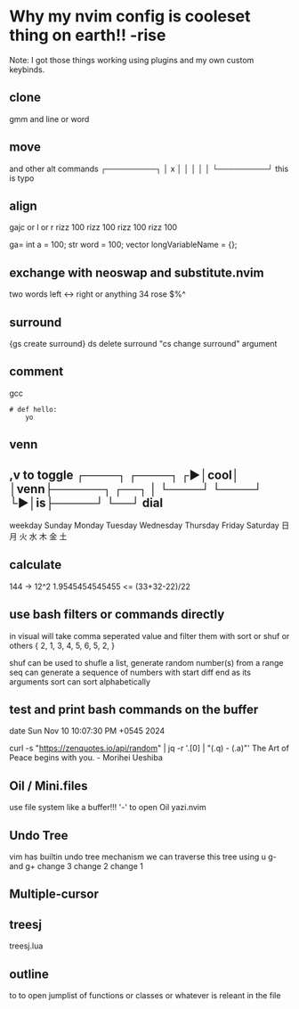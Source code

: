 Why my nvim config is cooleset thing on earth!! -rise
=====================================================

Note: I got those things working using plugins and my own custom keybinds.

clone
-----
gmm and <A-S-j>
line or word

move
----
<A-h> <A-j> and other alt commands
┌─────────┐
│     x   │
│         │
│         │
└─────────┘
this is typo

align
----
gajc or l or r
rizz 100
rizz 100 rizz 100
rizz 100

ga=
int a = 100;
str word = 100;
vector<str> longVariableName = {};

exchange with neoswap and substitute.nvim
-----------------------------------------
 two words left <-> right
         or anything 34 rose $%^

surround
--------
{gs create surround}
ds delete surround
"cs change surround"
argument

comment
-------
gcc
```<!-- python -->
# def hello:
    yo
```
venn
----
<leader>,v to toggle      ┌────┐
 ┌────┐                 ┌►│cool│
 │venn├──────┐ ┌──┐     │ └────┘
 └────┘      └►│is├─────┘
               └──┘
dial
----
weekday 
Sunday Monday Tuesday Wednesday Thursday Friday Saturday
日 月 火 水 木 金 土

calculate 
----------
144 -> 12^2
1.9545454545455 <= (33+32-22)/22

use bash filters or commands directly
-------------------------------------
<A-o> in visual will take comma seperated value and filter them with sort or shuf or others
{ 2, 1, 3, 4, 5, 6, 5, 2, }

shuf can be used to shufle a list, generate random number(s) from a range
seq can generate a sequence of numbers with start diff end as its arguments
sort can sort alphabetically

test and print bash commands on the buffer
------------------------------------------
date
Sun Nov 10 10:07:30 PM +0545 2024

curl -s "https://zenquotes.io/api/random" | jq -r '.[0] | "\(.q) - \(.a)"'
The Art of Peace begins with you. - Morihei Ueshiba

Oil / Mini.files
----------------
use file system like a buffer!!!
'-' to open Oil
<A-e> yazi.nvim


Undo Tree
---------
vim has builtin undo tree mechanism
we can traverse this tree using u <C-r> g- and g+
change 3
change 2
change 1

Multiple-cursor
---------------

treesj
------
treesj.lua

outline
-------
<leader>to to open jumplist of functions or classes or whatever is releant in the file

